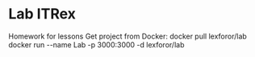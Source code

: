 # Lab ITRex
Homework for lessons
Get project from Docker: 
    docker pull lexforor/lab
    docker run --name Lab -p 3000:3000 -d lexforor/lab

